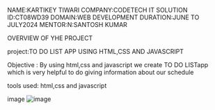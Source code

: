 NAME:KARTIKEY TIWARI
COMPANY:CODETECH IT SOLUTION
ID:CT08WD39 
DOMAIN:WEB DEVELOPMENT
DURATION:JUNE TO JULY2024 
MENTOR:N:SANTOSH KUMAR

OVERVIEW OF YHE PROJECT

project:TO DO LIST  APP USING HTML,CSS AND JAVASCRIPT

Objective : By using html,css and javascript we create TO DO LISTapp which is very helpful to do giving information about our schedule

tools used: html,css and javascript

image  ![image](https://github.com/user-attachments/assets/362678ff-fe23-423f-936b-b9ca563f826d)
